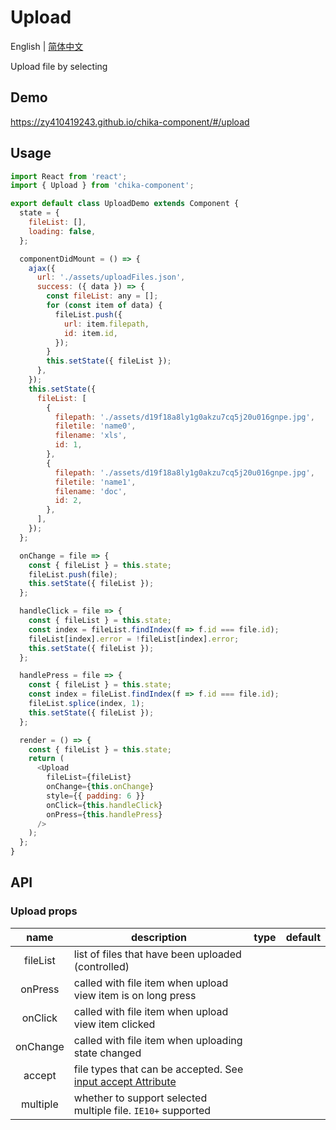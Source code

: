 # Upload

English | [简体中文](./README-zh_CN.md)

Upload file by selecting

## Demo

https://zy410419243.github.io/chika-component/#/upload

## Usage

```js
import React from 'react';
import { Upload } from 'chika-component';

export default class UploadDemo extends Component {
  state = {
    fileList: [],
    loading: false,
  };

  componentDidMount = () => {
    ajax({
      url: './assets/uploadFiles.json',
      success: ({ data }) => {
        const fileList: any = [];
        for (const item of data) {
          fileList.push({
            url: item.filepath,
            id: item.id,
          });
        }
        this.setState({ fileList });
      },
    });
    this.setState({
      fileList: [
        {
          filepath: './assets/d19f18a8ly1g0akzu7cq5j20u016gnpe.jpg',
          filetile: 'name0',
          filename: 'xls',
          id: 1,
        },
        {
          filepath: './assets/d19f18a8ly1g0akzu7cq5j20u016gnpe.jpg',
          filetile: 'name1',
          filename: 'doc',
          id: 2,
        },
      ],
    });
  };

  onChange = file => {
    const { fileList } = this.state;
    fileList.push(file);
    this.setState({ fileList });
  };

  handleClick = file => {
    const { fileList } = this.state;
    const index = fileList.findIndex(f => f.id === file.id);
    fileList[index].error = !fileList[index].error;
    this.setState({ fileList });
  };

  handlePress = file => {
    const { fileList } = this.state;
    const index = fileList.findIndex(f => f.id === file.id);
    fileList.splice(index, 1);
    this.setState({ fileList });
  };

  render = () => {
    const { fileList } = this.state;
    return (
      <Upload
        fileList={fileList}
        onChange={this.onChange}
        style={{ padding: 6 }}
        onClick={this.handleClick}
        onPress={this.handlePress}
      />
    );
  };
}
```

## API

### Upload props

|   name   | description                                                                                                                                | type | default |
| :------: | ------------------------------------------------------------------------------------------------------------------------------------------ | :--: | :-----: |
| fileList | list of files that have been uploaded (controlled)                                                                                         |      |         |
| onPress  | called with file item when upload view item is on long press                                                                               |      |         |
| onClick  | called with file item when upload view item clicked                                                                                        |      |         |
| onChange | called with file item when uploading state changed                                                                                         |      |         |
|  accept  | file types that can be accepted. See [input accept Attribute](https://developer.mozilla.org/en-US/docs/Web/HTML/Element/input/file#accept) |      |         |
| multiple | whether to support selected multiple file. `IE10+` supported                                                                               |      |         |
